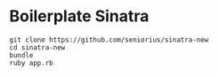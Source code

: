 Boilerplate Sinatra
====

```
git clone https://github.com/seniorius/sinatra-new
cd sinatra-new
bundle
ruby app.rb
```
